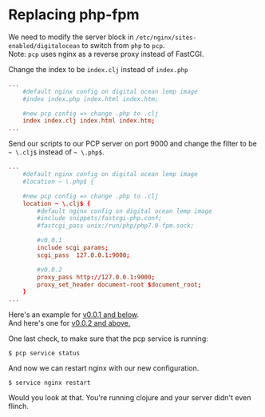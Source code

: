 # Replacing php-fpm  
We need to modify the server block in `/etc/nginx/sites-enabled/digitalocean` to switch from `php` to `pcp`.   
Note: `pcp` uses nginx as a reverse proxy instead of FastCGI.

Change the index to be `index.clj` instead of `index.php`
```conf
...
    #default nginx config on digital ocean lemp image
    #index index.php index.html index.htm;

    #new pcp config => change .php to .clj
    index index.clj index.html index.htm;
...
```

Send our scripts to our PCP server on port 9000 and change the filter to be `~ \.clj$` instead of `~ \.php$`.  
```conf
...
    #default nginx config on digital ocean lemp image
    #location ~ \.php$ {

    #new pcp config => change .php to .clj
    location ~ \.clj$ {
        #default nginx config on digital ocean lemp image
        #include snippets/fastcgi-php.conf;
        #fastcgi_pass unix:/run/php/php7.0-fpm.sock;

        #v0.0.1
        include scgi_params;
        scgi_pass  127.0.0.1:9000;

        #v0.0.2
        proxy_pass http://127.0.0.1:9000;
        proxy_set_header document-root $document_root;
    }
...
```
Here's an example for [v0.0.1 and below](../resources/pcp.nginx.0.0.1.conf).   
And here's one for [v0.0.2 and above.](../resources/pcp.nginx.0.0.2.conf)

One last check, to make sure that the pcp service is running:
``` shell
$ pcp service status
```

And now we can restart nginx with our new configuration. 
```shell
$ service nginx restart
```

Would you look at that. You're running clojure and your server didn't even flinch. 
